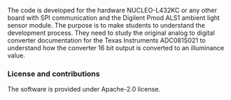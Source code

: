 The code is developed for the hardware NUCLEO-L432KC or any other board
with SPI communication and the Digilent Pmod ALS1 ambient light sensor module.
The purpose is to make students to understand the development process. 
They need to study the original analog to digital converter documentation for 
the Texas Instruments ADC081S021 to understand how the converter 16 bit output 
is converted to an illuminance value. 

### License and contributions
 The software is provided under Apache-2.0 license. 